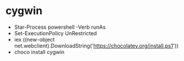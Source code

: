 # cygwin
* Star-Process powershell -Verb runAs
* Set-ExecutionPolicy UnRestricted
* iex ((new-object net.webclient).DownloadString('https://chocolatey.org/install.ps1'))
* choco install cygwin
